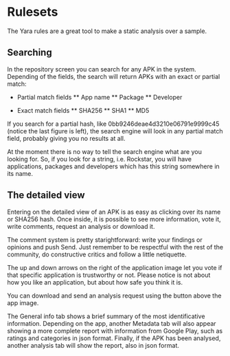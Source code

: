 # Rulesets

The Yara rules are a great tool to make a static analysis over a sample.

## Searching

In the repository screen you can search for any APK in the system. Depending of the fields, the search will return APKs with an exact or partial match:

* Partial match fields
** App name
** Package
** Developer

* Exact match fields
** SHA256
** SHA1
** MD5

If you search for a partial hash, like 0bb9246deae4d3210e06791e9999c45 (notice the last figure is left), the search engine will look in any partial match field, probably giving you no results at all.

At the moment there is no way to tell the search engine what are you looking for. So, if you look for a string, i.e. Rockstar, you will have applications, packages and developers which has this string somewhere in its name. 

## The detailed view

Entering on the detailed view of an APK is as easy as clicking over its name or SHA256 hash. Once inside, it is possible to see more information, vote it, write comments, request an analysis or download it.

The comment system is pretty starightforward: write your findings or opinions and push Send. Just remember to be respectful with the rest of the community, do constructive critics and follow a little netiquette. 

The up and down arrows on the right of the application image let you vote if that specific application is trustworthy or not. Please notice is not about how you like an application, but about how safe you think it is. 

You can download and send an analysis request using the button above the app image. 

The General info tab shows a brief summary of the most identificative information. Depending on the app, another Metadata tab will also appear showing a more complete report with information from Google Play, such as ratings and categories in json format. Finally, if the APK has been analysed, another analysis tab will show the report, also in json format. 

